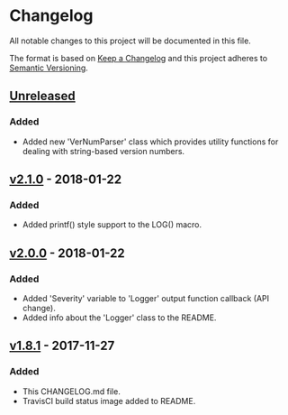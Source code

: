 # Changelog
All notable changes to this project will be documented in this file.

The format is based on [Keep a Changelog](http://keepachangelog.com/en/1.0.0/)
and this project adheres to [Semantic Versioning](http://semver.org/spec/v2.0.0.html).

## [Unreleased]

### Added
- Added new 'VerNumParser' class which provides utility functions for dealing with string-based version numbers.

## [v2.1.0] - 2018-01-22

### Added
- Added printf() style support to the LOG() macro.

## [v2.0.0] - 2018-01-22

### Added
- Added 'Severity' variable to 'Logger' output function callback (API change).
- Added info about the 'Logger' class to the README.

## [v1.8.1] - 2017-11-27

### Added
- This CHANGELOG.md file.
- TravisCI build status image added to README.

[Unreleased]: https://github.com/mbedded-ninja/CppUtils/compare/v2.1.0...HEAD
[v2.1.0]: https://github.com/mbedded-ninja/CppUtils/compare/v2.0.0...v2.1.0
[v2.0.0]: https://github.com/mbedded-ninja/CppUtils/compare/v1.8.1...v2.0.0
[v1.8.1]: https://github.com/mbedded-ninja/CppUtils/compare/v1.8.0...v1.8.1
